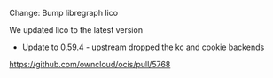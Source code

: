 Change: Bump libregraph lico

We updated lico to the latest version
* Update to 0.59.4 - upstream dropped the kc and cookie backends

https://github.com/owncloud/ocis/pull/5768
